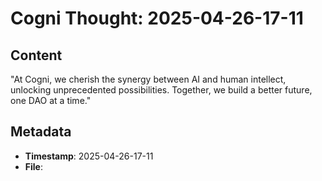 # Cogni Thought: 2025-04-26-17-11

## Content

"At Cogni, we cherish the synergy between AI and human intellect, unlocking unprecedented possibilities. Together, we build a better future, one DAO at a time."

## Metadata

- **Timestamp**: 2025-04-26-17-11
- **File**: 
